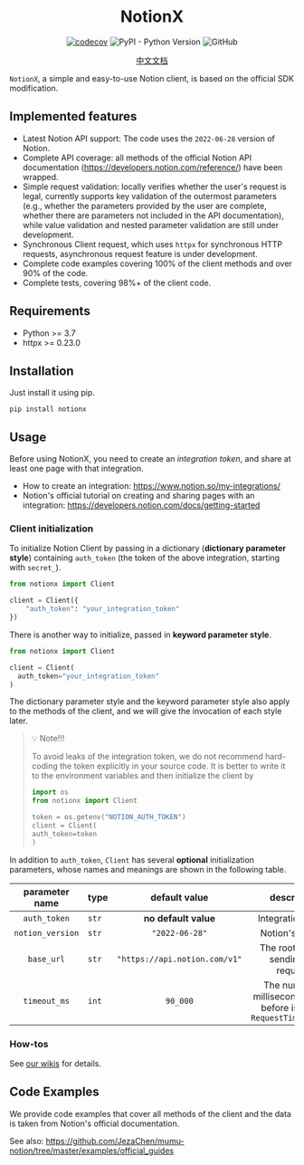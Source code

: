 <h1 align="center">NotionX</h1>

<div align="center">

[![codecov](https://codecov.io/gh/JezaChen/mumu-notion/branch/master/graph/badge.svg?token=QKE5Z5JS04)](https://codecov.io/gh/JezaChen/mumu-notion)
![PyPI - Python Version](https://img.shields.io/pypi/pyversions/mumu-notion?style=flat-square)
![GitHub](https://img.shields.io/github/license/jezachen/mumu-notion)

[中文文档](https://github.com/JezaChen/mumu-notion/blob/master/README_zh.md)

</div>

`NotionX`, a simple and easy-to-use Notion client, is based on the official SDK modification.

## Implemented features

- Latest Notion API support: The code uses the `2022-06-28` version of Notion.
- Complete API coverage: all methods of the official Notion API documentation (https://developers.notion.com/reference/)
  have been wrapped.
- Simple request validation: locally verifies whether the user's request is legal, currently supports key validation of
  the outermost parameters (e.g., whether the parameters provided by the user are complete, whether there are parameters
  not included in the API documentation), while value validation and nested parameter validation are still under
  development.
- Synchronous Client request, which uses `httpx` for synchronous HTTP requests, asynchronous request feature is under
  development.
- Complete code examples covering 100% of the client methods and over 90% of the code.
- Complete tests, covering 98%+ of the client code.

## Requirements

- Python >= 3.7
- httpx >= 0.23.0

## Installation

Just install it using pip.

```shell
pip install notionx
```

## Usage

Before using NotionX, you need to create an _integration token_, and share at least one page with that integration.

- How to create an integration: https://www.notion.so/my-integrations/
- Notion's official tutorial on creating and sharing pages with an
  integration: https://developers.notion.com/docs/getting-started

### Client initialization

To initialize Notion Client by passing in a dictionary (**dictionary parameter style**) containing `auth_token` (the
token of the above integration, starting with `secret_`).

```Python
from notionx import Client

client = Client({
    "auth_token": "your_integration_token"
})
```

There is another way to initialize, passed in **keyword parameter style**.

```Python
from notionx import Client

client = Client(
  auth_token="your_integration_token"
)
```

The dictionary parameter style and the keyword parameter style also apply to the methods of the client, and we
will give the invocation of each style later.

> 💡 Note!!!
>
> To avoid leaks of the integration token, we do not recommend hard-coding the token explicitly in your source code. It
> is better to
> write it to the environment variables and then initialize the client by
> ```Python
> import os
> from notionx import Client
>
> token = os.getenv("NOTION_AUTH_TOKEN")
> client = Client(
> auth_token=token
> )
> ```

In addition to `auth_token`, `Client` has several **optional** initialization parameters, whose names and meanings are
shown in the following table.

|  parameter name  | type  |         default value         |                                description                                |
|:----------------:|-------|:-----------------------------:|:-------------------------------------------------------------------------:|
|   `auth_token`   | `str` |     **no default value**      |                             Integration Token                             |
| `notion_version` | `str` |        `"2022-06-28"`         |                             Notion's version                              |
|    `base_url`    | `str` | `"https://api.notion.com/v1"` |                   The root URL for sending API requests                   |
|   `timeout_ms`   | `int` |           `90_000`            | The number of milliseconds to wait before issuing a `RequestTimeoutError` |

### How-tos

See [our wikis](https://github.com/JezaChen/mumu-notion/wiki/How-tos) for details.

## Code Examples

We provide code examples that cover all methods of the client and the data is taken from Notion's official
documentation.

See also: https://github.com/JezaChen/mumu-notion/tree/master/examples/official_guides